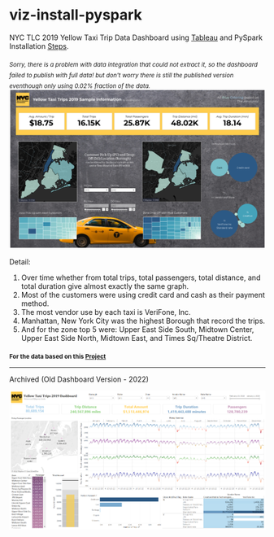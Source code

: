# viz-install-pyspark
NYC TLC 2019 Yellow Taxi Trip Data Dashboard using [Tableau](https://public.tableau.com/views/copysampels4dashboard/NYCTLC?:language=en-US&:display_count=n&:origin=viz_share_link) and PySpark Installation [Steps](https://github.com/zeenfts/viz-install-pyspark/tree/main/.img_ss).

*<sub>Sorry, there is a problem with data integration that could not extract it, so the dashboard failed to publish with full data! but don't worry there is still the published version eventhough only using 0.02% fraction of the data.</sub>*
![new_dashboard_2024_nyc](https://github.com/zeenfts/viz-install-pyspark/blob/main/.img_ss/929354_newdashboard2024.png)

Detail:
1. Over time whether from total trips, total passengers, total distance, and total duration give almost exactly the same graph.
2. Most of the customers were using credit card and cash as their payment method.
3. The most vendor use by each taxi is VeriFone, Inc.
4. Manhattan, New York City was the highest Borough that record the trips.
5. And for the zone top 5 were: Upper East Side South, Midtown Center, Upper East Side North, Midtown East, and Times Sq/Theatre District.

**<sub>For the data based on this [Project](https://github.com/zeenfts/dbt-yellow19-bq)</sub>**

---
Archived (Old Dashboard Version - 2022)

![dashboard_nyc](https://github.com/zeenfts/viz-install-pyspark/blob/main/.img_ss/929351dashboard1_full.png)
